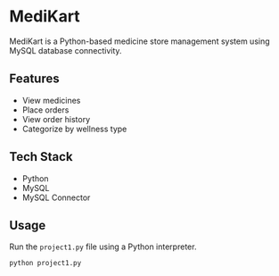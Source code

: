 # MediKart

MediKart is a Python-based medicine store management system using MySQL database connectivity.

## Features
- View medicines
- Place orders
- View order history
- Categorize by wellness type

## Tech Stack
- Python
- MySQL
- MySQL Connector

## Usage
Run the `project1.py` file using a Python interpreter.

```bash
python project1.py
